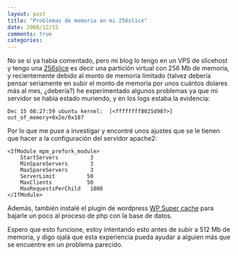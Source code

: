 ```yaml
---
layout: post
title: "Problemas de memoria en mi 256slice"
date: 2008/12/15
comments: true
categories: 
---
```


No se si ya había comentado, pero mi blog lo tengo en un VPS de slicehost y tengo una <a href="http://www.slicehost.com">256slice</a> es decir una partición virtual con 256 Mb de memoria, y recientemente debido al monto de memoria limitado (talvez debería pensar seriamente en subir el monto de memoria por unos cuántos dolares más al mes, ¿debería?) he experimentado algunos problemas ya que mi servidor se había estado muriendo, y en los logs estaba la evidencia:


    Dec 15 08:27:59 ubuntu kernel:  [<ffffffff8025d987>] out_of_memory+0x2e/0x187


Por lo que me puse a investigar y encontré unos ajustes que se le tienen que hacer a la configuración del servidor apache2:

    <IfModule mpm_prefork_module>
        StartServers          3
        MinSpareServers       3
        MaxSpareServers       3
        ServerLimit          50
        MaxClients           50
        MaxRequestsPerChild   1000
    </IfModule>

Además, también instalé el plugin de wordpress <a href="http://wordpress.org/extend/plugins/wp-super-cache/">WP Super cache</a> para bajarle un poco al proceso de php con la base de datos.

Espero que esto funcione, estoy intentando esto antes de subir a 512 Mb de memoria, y digo ojalá que esta experiencia pueda ayudar a alguien más que se encuentre en un problema parecido.
